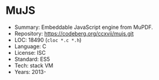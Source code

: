 # MuJS

* Summary:    Embeddable JavaScript engine from MuPDF.
* Repository: https://codeberg.org/ccxvii/mujs.git
* LOC:        18490 (`cloc *.c *.h`)
* Language:   C
* License:    ISC
* Standard:   ES5
* Tech:       stack VM
* Years:      2013-

